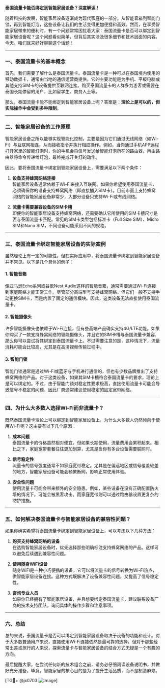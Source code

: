 **泰国流量卡能否绑定到智能家居设备？深度解读！**

随着科技的发展，智能家居设备逐渐成为现代家庭的一部分。从智能音箱到智能门锁，再到智能灯泡，这些设备让我们的生活变得更加便捷和高效。然而，在享受智能家居带来的便利时，有一个问题常常困扰着大家：泰国流量卡是否可以绑定到智能家居设备呢？这个问题看似简单，但背后其实涉及很多细节和技术层面的内容。今天，咱们就来好好聊聊这个话题！

---

### 一、泰国流量卡的基本概念

首先，我们需要了解什么是泰国流量卡。泰国流量卡是一种可以在泰国境内使用的移动数据卡，通常由当地的通信运营商提供。它的主要功能是为手机、平板电脑或其他支持SIM卡的设备提供互联网连接。购买泰国流量卡的人群多为游客或需要在泰国长期停留的用户，比如留学生、商务人士等。

那么，泰国流量卡能不能绑定到智能家居设备上呢？答案是：**理论上是可以的，但实际操作中会受到多种限制**。

---

### 二、智能家居设备的工作原理

智能家居设备之所以能够实现智能化控制，主要是因为它们通过无线网络（如Wi-Fi）与互联网相连，从而接收指令并执行相应操作。例如，当你通过手机APP远程打开家里的智能灯泡时，你的手机会将信号发送给智能灯泡所在的路由器，再由路由器将命令传递给灯泡，最终完成开关灯的动作。

因此，要将泰国流量卡绑定到智能家居设备上，需要满足以下两个条件：

1. **设备支持蜂窝网络连接**  
   智能家居设备通常依赖于Wi-Fi来接入互联网。如果你希望使用泰国流量卡，必须确保你的设备支持蜂窝网络（即直接插入SIM卡）。目前市面上支持蜂窝网络的智能家居设备非常少，大部分设备只支持Wi-Fi或有线网络。

2. **流量卡需要兼容设备的SIM卡槽**  
   即便你的智能家居设备支持蜂窝网络，还需要确认它所使用的SIM卡槽尺寸是否与泰国流量卡匹配。常见的SIM卡类型包括标准卡（Full Size SIM）、Micro SIM和Nano SIM，不同设备可能采用不同的规格。

---

### 三、泰国流量卡绑定智能家居设备的实际案例

虽然理论上有一定的可能性，但在实际应用中，将泰国流量卡绑定到智能家居设备并不常见。以下是几个具体的例子：

#### 1. 智能音箱
像亚马逊Echo系列或谷歌Nest Audio这样的智能音箱，通常需要通过Wi-Fi连接到家庭网络才能正常工作。尽管部分高端型号支持蜂窝网络，但它们一般不支持手动更换SIM卡，而是内置了固定的通信模块。因此，这类设备无法直接使用泰国流量卡。

#### 2. 智能摄像头
许多智能摄像头也依赖于Wi-Fi连接，但有些高端产品确实支持4G/LTE功能。如果你购买了一款支持蜂窝网络的智能摄像头，并且它的SIM卡槽与泰国流量卡兼容，那么你可以尝试将其绑定到泰国流量卡上。不过需要注意的是，这种情况下，流量消耗可能会比较高，尤其是在高清视频传输过程中。

#### 3. 智能门锁
智能门锁通常是通过Wi-Fi或蓝牙与手机进行通信的，但也有少数品牌推出了支持蜂窝网络的产品。对于这类设备，如果其SIM卡槽符合泰国流量卡的要求，理论上是可以绑定的。不过，由于智能门锁对稳定性要求极高，直接使用流量卡可能会导致信号不稳定的问题，因此厂商通常建议使用稳定的固定宽带网络。

---

### 四、为什么大多数人选择Wi-Fi而非流量卡？

既然泰国流量卡理论上可以绑定到智能家居设备上，为什么大多数人仍然倾向于使用Wi-Fi呢？这主要有以下几个原因：

1. **成本问题**  
   泰国流量卡的价格虽然相对便宜，但如果长期使用，流量费用会累积起来。相比之下，家庭宽带套餐往往更加划算，尤其是当你有多台设备需要联网时。

2. **信号稳定性**  
   流量卡的信号强度通常不如家庭宽带稳定。尤其是在偏远地区或信号覆盖较差的地方，智能家居设备可能会频繁断网，影响正常使用体验。

3. **安全性问题**  
   使用流量卡可能会带来额外的安全隐患。例如，某些设备在没有正确配置防火墙的情况下，可能会被黑客攻击。而家庭宽带则可以通过路由器设置更复杂的防护措施。

---

### 五、如何解决泰国流量卡与智能家居设备的兼容性问题？

如果你确实希望将泰国流量卡绑定到智能家居设备上，可以考虑以下几种方法：

1. **购买支持蜂窝网络的设备**  
   在选购智能家居设备时，优先选择那些明确标注支持蜂窝网络的产品。这样可以避免后续遇到兼容性问题。

2. **使用随身WiFi设备**  
   随身WiFi是一种小巧便携的设备，它可以将流量卡的信号转换为Wi-Fi热点，供智能家居设备连接。这种方式既解决了设备兼容性问题，又提高了信号稳定性。

3. **咨询专业人员**  
   如果你已经拥有了智能家居设备，并且想要绑定泰国流量卡，建议联系设备厂商的技术支持团队，询问具体的操作步骤和注意事项。

---

### 六、总结

总的来说，泰国流量卡是否可以绑定到智能家居设备取决于设备的功能和设计。对于大多数普通用户来说，直接使用Wi-Fi连接依然是最可靠的选择。但对于那些经常出差或旅行的人来说，探索流量卡与智能家居设备的结合方式无疑是一个有趣的方向。

最后提醒大家，在尝试任何新的技术组合之前，请务必仔细阅读设备说明书，并做好充分准备。毕竟，智能家居的核心目的是为了提升生活品质，而不是制造麻烦。

[TG💪+ @jx0703 ![Image](https://github.com/user-attachments/assets/dbca1d08-cadb-493c-b0ec-ad6f7a83f270)]